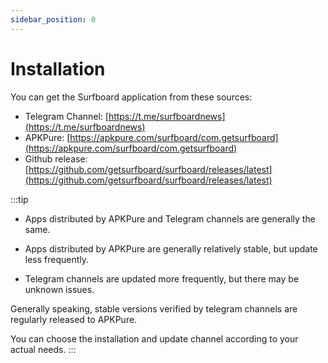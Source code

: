 ```yaml
---
sidebar_position: 0
---
```


# Installation

You can get the Surfboard application from these sources:

- Telegram Channel: [https://t.me/surfboardnews](https://t.me/surfboardnews)
- APKPure: [https://apkpure.com/surfboard/com.getsurfboard](https://apkpure.com/surfboard/com.getsurfboard)
- Github release: [https://github.com/getsurfboard/surfboard/releases/latest](https://github.com/getsurfboard/surfboard/releases/latest)

:::tip
- Apps distributed by APKPure and Telegram channels are generally the same.

- Apps distributed by APKPure are generally relatively stable, but update less frequently.

- Telegram channels are updated more frequently, but there may be unknown issues.

Generally speaking, stable versions verified by telegram channels are regularly released to APKPure.

You can choose the installation and update channel according to your actual needs.
:::
